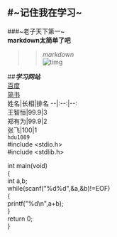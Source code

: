 #~记住我在学习~  
---  
###~老子天下第一~  
**markdown太简单了吧**  
>>*markdown*   
![timg](https://timgsa.baidu.com/timg?image&quality=80&size=b9999_10000&sec=1562310523202&di=e440ba0a9607e47b11ceb7055ed6adaa&imgtype=0&src=http%3A%2F%2Fpic19.nipic.com%2F20120211%2F7447807_175725670000_2.jpg"小猫")  
  
##***学习网站***  
[百度](http://baidu.com)  
[简书](http://jianshu.com)  
姓名|长相|排名 
--|:--:|--:  
王智恒|99.9|3  
郑有为|99.9|2  
张飞|100|1  
`hdu1089`   
#include <stdio.h>  
#include <stdlib.h>  
  
int main(void)  
{  
    int a,b;  
    while(scanf("%d%d",&a,&b)!=EOF)  
    {  
           printf("%d\n",a+b);  
    }  
    return 0;  
}   